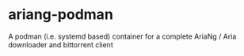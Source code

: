 # ariang-podman
A podman (i.e. systemd based) container for a complete AriaNg / Aria downloader and bittorrent client
